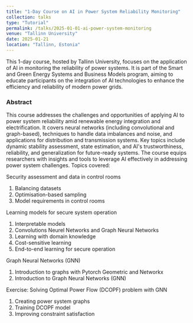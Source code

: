 ```yaml
---
title: "1-Day Course on AI in Power System Reliability Monitoring"
collection: talks
type: "Tutorial"
permalink: /talks/2025-01-01-ai-power-system-monitoring
venue: "Tallinn University"
date: 2025-01-21
location: "Tallinn, Estonia"
---
```

This 1-day course, hosted by Tallinn University, focuses on the application of AI in monitoring the reliability of power systems. It is part of the Smart and Green Energy Systems and Business Models program, aiming to educate participants on the integration of AI technologies to enhance the efficiency and reliability of modern power grids.

### Abstract
This course addresses the challenges and opportunities of applying AI to power system reliability amid renewable energy integration and electrification. It covers neural networks (including convolutional and graph-based), techniques to handle data imbalances and noise, and applications for distribution and transmission systems. Key topics include dynamic stability assessment, state estimation, and AI's trustworthiness, reliability, and generalization for future-ready systems. The course equips researchers with insights and tools to leverage AI effectively in addressing power system challenges. Topics covered:

Security assessment and data in control rooms
1.	Balancing datasets
2.	Optimisation-based sampling
3.	Model requirements in control rooms

Learning models for secure system operation
1.	Interpretable models
2.	Convolutions Neurel Networks and Graph Neural Networks 
3.	Learning with domain knowledge
4.	Cost-sensitive learning 
5.	End-to-end learning for secure operation

Graph Neural Networks (GNN)
1.	Introduction to graphs with Pytorch Geometric and Networkx
2.	Introduction to Graph Neural Networks (GNN)

Exercise: Solving Optimal Power Flow (DCOPF) problem with GNN
1.	Creating power system graphs
2.	Training DCOPF model
3.	Improving constraint satisfaction